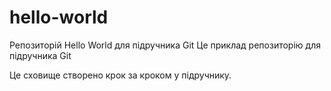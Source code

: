  # hello-world
Репозиторій Hello World для підручника Git
Це приклад репозиторію для підручника Git 

Це сховище створено крок за кроком у підручнику. 
